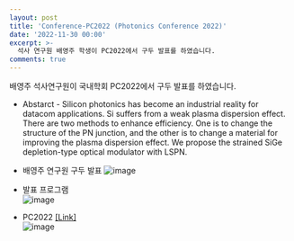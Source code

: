 ```yaml
---
layout: post
title: 'Conference-PC2022 (Photonics Conference 2022)'
date: '2022-11-30 00:00'
excerpt: >-
  석사 연구원 배영주 학생이 PC2022에서 구두 발표를 하였습니다.
comments: true
---
```


배영주 석사연구원이 국내학회 PC2022에서 구두 발표를 하였습니다. 

- Abstarct - Silicon photonics has become an industrial reality for datacom applications. Si suffers from a weak plasma dispersion effect. There are two methods to enhance efficiency. One is to change the structure of the PN junction, and the other is to change a material for improving the plasma dispersion effect. We propose the strained SiGe depletion-type optical modulator with LSPN.


- 배영주 연구원 구두 발표 
![image](https://user-images.githubusercontent.com/55818146/208293238-32472225-913f-4e0b-8f3e-2242f384f961.jpg)
  
<!--
![image](https://user-images.githubusercontent.com/55818146/208293250-95ced8e4-8688-455d-b117-e5befab7ccca.jpg)
-->


- 발표 프로그램  
![image](https://user-images.githubusercontent.com/55818146/208293941-e48f6d1b-d71d-449e-aefc-0a09c274f7c7.png)


- PC2022 [[Link]](https://www.osk.or.kr/conference/event/index.php?cfrid=44)  
![image](https://user-images.githubusercontent.com/55818146/208293845-50f07bc4-b87e-4503-b3bd-d051f3c5dd4a.png)
